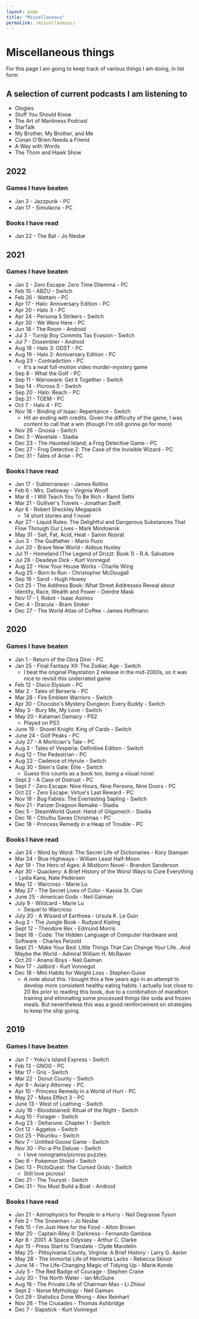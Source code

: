 ```yaml
---
layout: page
title: "Miscellaneous"
permalink: /miscellaneous/
---
```


# Miscellaneous things

For this page I am going to keep track of various things I am doing, in list form

## A selection of current podcasts I am listening to

* Ologies
* Stuff You Should Know
* The Art of Manliness Podcast
* StarTalk
* My Brother, My Brother, and Me
* Conan O'Brien Needs a Friend
* A Way with Words
* The Thom and Hawk Show

## 2022

### Games I have beaten

* Jan 3 - Jazzpunk - PC
* Jan 17 - Simulacra - PC

### Books I have read

* Jan 22 - The Bat - Jo Nesbø

## 2021

### Games I have beaten

* Jan 2 - Zero Escape: Zero Time Dilemma - PC
* Feb 10 - ABZU - Switch
* Feb 26 - Wattam - PC
* Apr 17 - Halo: Anniversary Edition - PC
* Apr 20 - Halo 3 - PC
* Apr 24 - Persona 5 Strikers - Switch
* Apr 30 - We Were Here - PC
* Jun 18 - The Room - Android
* Jul 3 - Turnip Boy Commits Tax Evasion - Switch
* Jul 7 - Dissembler - Android
* Aug 18 - Halo 3: ODST - PC
* Aug 19 - Halo 2: Anniversary Edition - PC
* Aug 23 - Contradiction - PC
  * It's a neat full-motion video murder-mystery game
* Sep 8 - What the Golf - PC
* Sep 11 - Warioware: Get it Together - Switch
* Sep 14 - Picross S - Switch
* Sep 20 - Halo: Reach - PC
* Sep 21 - TOEM - PC
* Oct 7 - Halo 4 - PC
* Nov 18 - Binding of Isaac: Repentance - Switch
  * Hit an ending with credits.  Given the difficulty of the game, I was content to call that a win (though I'm still gonna go for more)
* Nov 26 - Gnosia - Switch
* Dec 3 - Wavetale - Stadia
* Dec 23 - The Haunted Island, a Frog Detective Game - PC
* Dec 27 - Frog Detective 2: The Case of the Invisible Wizard - PC
* Dec 31 - Tales of Arise - PC

### Books I have read

* Jan 17 - Subterranean - James Rollins
* Feb 6 - Mrs. Dalloway - Virginia Woolf
* Mar 6 - I Will Teach You To Be Rich - Ramit Sethi
* Mar 21 - Gulliver's Travels - Jonathan Swift
* Apr 6 - Robert Sheckley Megapack
  * 14 short stories and 1 novel
* Apr 27 - Liquid Rules: The Delightful and Dangerous Substances That Flow Through Our Lives - Mark Miodownik
* May 31 - Salt, Fat, Acid, Heat - Samin Nosrat
* Jun 3 - The Godfather - Mario Puzo
* Jun 20 - Brave New World - Aldous Huxley
* Jul 11 - Homeland (The Legend of Drizzt: Book 1) - R.A. Salvatore
* Jul 28 - Deadeye Dick - Kurt Vonnegut
* Aug 22 - How Your House Works - Charlie Wing
* Aug 25 - Born to Run - Christopher McDougall
* Sep 18 - Sand - Hugh Howey
* Oct 25 - The Address Book: What Street Addresses Reveal about Identity, Race, Wealth and Power - Deirdre Mask
* Nov 17 - I, Robot - Isaac Asimov
* Dec 4 - Dracula - Bram Stoker
* Dec 27 - The World Atlas of Coffee - James Hoffmann

## 2020

### Games I have beaten

* Jan 1 - Return of the Obra Dinn - PC
* Jan 25 - Final Fantasy XII: The Zodiac Age - Switch
  * I beat the original Playstation 2 release in the mid-2000s, so it was nice to revisit this underrated game
* Feb 12 - Disco Elysium - PC
* Mar 2 - Tales of Berseria - PC
* Mar 28 - Fire Emblem Warriors - Switch
* Apr 30 - Chocobo's Mystery Dungeon: Every Buddy - Switch
* May 3 - Bury Me, My Love - Switch
* May 20 - Katamari Damacy - PS2
  * Played on PS3
* June 19 - Shovel Knight: King of Cards - Switch
* June 24 - Golf Peaks - PC
* July 27 - A Mortician's Tale - PC
* Aug 3 - Tales of Vesperia: Definitive Edition - Switch
* Aug 12 - The Pedestrian - PC
* Aug 22 - Cadence of Hyrule - Switch
* Aug 30 - Stein's Gate: Elite - Switch
  * Guess this counts as a book too, being a visual novel
* Sept 2 - A Case of Distrust - PC
* Sept 7 - Zero Escape: Nine Hours, Nine Persons, Nine Doors - PC
* Oct 22 - Zero Escape: Virtue's Last Reward - PC
* Nov 18 - Bug Fables: The Everlasting Sapling - Switch
* Nov 21 - Panzer Dragoon Remake - Stadia
* Dec 5 - SteamWorld Quest: Hand of Gilgamech - Stadia
* Dec 16 - Cthulhu Saves Christmas - PC
* Dec 18 - Princess Remedy in a Heap of Trouble - PC

### Books I have read

* Jan 24 - Word by Word: The Secret Life of Dictionaries - Kory Stamper
* Mar 24 - Blue Highways - William Least Half-Moon
* Apr 19 - The Hero of Ages: A Mistborn Novel - Brandon Sanderson
* Apr 30 - Quackery: A Brief History of the Worst Ways to Cure Everything - Lydia Kana, Nate Pedersen
* May 12 - Warcross - Marie Lu
* May 27 - The Secret Lives of Color - Kassia St. Clair
* June 25 - American Gods - Neil Gaiman
* July 9 - Wildcard - Marie Lu
  * Sequel to Warcross
* July 20 - A Wizard of Earthsea - Ursula K. Le Guin
* Aug 2 - The Jungle Book - Rudyard Kipling
* Sept 12 - Theodore Rex - Edmund Morris
* Sept 18 - Code: The Hidden Language of Computer Hardware and Software - Charles Petzold
* Sept 21 - Make Your Bed: Little Things That Can Change Your Life...And Maybe the World - Admiral William H. McRaven
* Oct 20 - Anansi Boys - Neil Gaiman
* Nov 17 - Jailbird - Kurt Vonnegut
* Dec 16 - Mini Habits for Weight Loss - Stephen Guise
  * A note about this.  I bought this a few years ago in an attempt to develop more consistent healthy eating habits.  I actually lost close to 20 lbs prior to reading this book, due to a combination of marathon training and eliminating some processed things like soda and frozen meals.  But nevertheless this was a good reinforcement on strategies to keep the ship going.

## 2019

### Games I have beaten

* Jan 7 - Yoku's Island Express - Switch
* Feb 13 - GNOG - PC
* Mar 17 - Gris - Switch
* Mar 22 - Donut County - Switch
* Apr 9 - Aviary Attorney - PC
* Apr 10 - Princess Remedy in a World of Hurt - PC
* May 27 - Mass Effect 3 - PC
* June 13 - West of Loathing - Switch
* July 16 - Bloodstained: Ritual of the Night - Switch
* Aug 10 - Forager - Switch
* Aug 23 - Deltarune: Chapter 1 - Switch
* Oct 12 - Aggelos - Switch
* Oct 25 - Pikuniku - Switch
* Nov 7 - Untitled Goose Game - Switch
* Nov 30  - Pic-a-Pix Deluxe - Switch
  * I love nonograms/picross puzzles
* Dec 6 - Pokemon Shield - Switch
* Dec 13 - PictoQuest: The Cursed Grids - Switch
  * Still love picross!
* Dec 21 - The Touryst - Switch
* Dec 31 - You Must Build a Boat - Android

### Books I have read

* Jan 21 - Astrophysics for People in a Hurry - Neil Degrasse Tyson
* Feb 2 - The Snowman - Jo Nesbø
* Feb 15 - I'm Just Here for the Food - Alton Brown
* Mar 20 - Captain Riley II: Darkness - Fernando Gamboa
* Apr 8 - 2001: A Space Odyssey - Arthur C. Clarke
* Apr 15 - Press Start to Translate - Clyde Mandelin
* May 25 - Pittsylvania County, Virginia: A Brief History - Larry G. Aaron
* May 28 - The Immortal Life of Henrietta Lacks - Rebecca Skloot
* June 14 - The Life-Changing Magic of Tidying Up - Marie Kondo
* July 5 - The Red Badge of Courage - Stephen Crane
* July 30 - The North Water - Ian McGuire
* Aug 18 - The Private Life of Chairman Mao - Li Zhisui
* Sept 2 - Norse Mythology - Neil Gaiman
* Oct 29 - Statistics Done Wrong - Alex Reinhart
* Nov 26 - The Crusades - Thomas Ashbridge
* Dec 7 - Slapstick - Kurt Vonnegut
